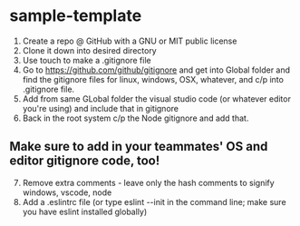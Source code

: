 # sample-template

1. Create a repo @ GitHub  with a GNU or MIT public license
2. Clone it down into desired directory
3. Use touch to make a .gitignore file
4. Go to https://github.com/github/gitignore and get into Global folder and find the gitignore
files for linux, windows, OSX, whatever, and c/p into .gitignore file.
5. Add from same GLobal folder the visual studio code (or whatever editor you're using) and include that in gitignore
6. Back in the root system c/p the Node gitignore and add that.

## Make sure to add in your teammates' OS and editor gitignore code, too!

7. Remove extra comments - leave only the hash comments to signify windows, vscode, node
8. Add a .eslintrc file (or type eslint --init in the command line; make sure you have eslint installed globally)
